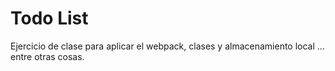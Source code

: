 # Todo List

Ejercicio de clase para aplicar el webpack, clases y almacenamiento local ... entre otras cosas.